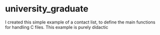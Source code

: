 # university_graduate

I created this simple example of a contact list, to define the main functions for handling C files.
This example is purely didactic
